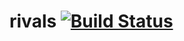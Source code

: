 # rivals [![Build Status](https://dev.azure.com/adigunpalmer333/rivals/_apis/build/status/apalmer.rivals)](https://dev.azure.com/adigunpalmer333/rivals/_build/latest?definitionId=1)